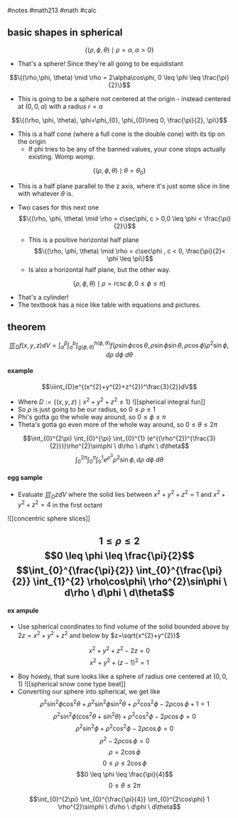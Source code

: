 #notes #math213 #math #calc


## basic shapes in spherical
$$\{(\rho, \phi, \theta) \mid \rho=\alpha, \alpha> 0\}$$
- That's a sphere! Since they're all going to be equidistant

$$\{(\rho,\phi, \theta) \mid \rho = 2\alpha\cos\phi, 0 \leq \phi \leq \frac{\pi}{2}\}$$
- This is going to be a sphere not centered at the origin - instead centered at $(0,0,\alpha)$ with a radius $r=\alpha$

$$\{(\rho, \phi, \theta), \phi=\phi_{0}, \phi_{0}\neq 0, \frac{\pi}{2}, \pi\}$$
- This is a half cone (where a full cone is the double cone) with its tip on the origin
	- If phi tries to be any of the banned values, your cone stops actually existing. Womp womp.

$$\{(\rho, \phi, \theta) \mid \theta = \theta_{0}\}$$
- This is a half plane parallel to the z axis, where it's just some slice in line with whatever $\theta$ is.

- Two cases for this next one
$$\{(\rho, \phi, \theta) \mid \rho = c\sec\phi, c > 0,0 \leq \phi < \frac{\pi}{2}\}$$
	- This is a positive horizontal half plane
$$\{(\rho, \phi, \theta) \mid \rho = c\sec\phi , c < 0, \frac{\pi}{2}< \phi \leq \pi\}$$
	- Is also a horizontal half plane, but the other way.

$$\{\rho, \phi, \theta) \mid \rho = r\csc\phi, 0 \leq \phi \leq \pi\}$$
- That's a cylinder!
- The textbook has a nice like table with equations and pictures.

## theorem

$$\iiint_{D}f(x,y,z)dV= \int_{\alpha}^{\beta} \int_{a}^{b} \int_{g(\phi,\theta)}^{h(\phi,\theta)} f(\rho\sin\phi\cos\theta, \rho\sin\phi\sin\theta,\rho\cos\phi)\rho^{2}\sin\phi,d\rho\  d\phi \ d \theta$$

#### example
$$\iiint_{D}e^{(x^{2}+y^{2}+z^{2})^\frac{3}{2}}dV$$
- Where $D := \{(x,y,z) \mid x^{2}+ y^{2}+ z^{2}\leq 1\}$
![[spherical integral fun]]
- So $\rho$ is just going to be our radius, so $0 \leq \rho \leq 1$
- Phi's gotta go the whole way around, so $0 \leq \phi \leq \pi$
- Theta's gotta go even more of the whole way around, so $0 \leq \theta \leq 2\pi$


$$\int_{0}^{2\pi} \int_{0}^{\pi} \int_{0}^{1} (e^{(\rho^{2})^{\frac{3}{2}}})\rho^{2}\sin\phi \ d\rho \ d\phi \ d\theta$$
$$\int_{0}^{2\pi} \int_{0}^{\pi} \int_{0}^{1} e^{\rho^{3}}\rho^{2}\sin\phi, d\rho \ d\phi\ d\theta$$
#### egg sample
- Evaluate $\iiint_{D}z dV$ where the solid lies between $x^{2}+y^{2}+z^{2}=1$ and $x^{2}+y^{2}+z^{2}=4$ in the first octant

![[concentric sphere slices]]

$$1 \leq \rho \leq 2$$
$$0 \leq \phi \leq \frac{\pi}{2}$$
$$\int_{0}^{\frac{\pi}{2}} \int_{0}^{\frac{\pi}{2}} \int_{1}^{2} \rho\cos\phi\ \rho^{2}\sin\phi \ d\rho \ d\phi \ d\theta$$
----

#### ex ampule
- Use spherical coordinates to find volume of the solid bounded above by $2z=x^{2}+y^{2}+z^{2}$ and below by $z=\sqrt{x^{2}+y^{2}}$

$$x^{2}+y^{2}+z^{2}-2z = 0$$
$$x^{2}+y^{2}+(z-1)^{2}=1$$
- Boy howdy, that sure looks like a sphere of radius one centered at $(0,0,1)$
![[spherical snow cone type beat]]
- Converting our sphere into spherical, we get like $$\rho^{2}\sin^{2}\phi \cos^{2}\theta + \rho^{2}\sin^{2}\phi\sin^{2}\theta + \rho^{2}\cos^{2}\phi - 2\rho\cos\phi + 1 = 1$$
$$\rho^{2}\sin^{2}\phi ( \cos^{2}\theta + \sin^{2}\theta) + \rho^{2}\cos^{2}\phi - 2\rho\cos\phi =0$$
$$\rho^{2}\sin^{2}\phi + \rho^{2}\cos^{2}\phi - 2\rho\cos\phi = 0$$
$$\rho^{2}- 2\rho \cos \phi = 0 $$
$$\rho = 2\cos\phi$$
$$0 \leq \rho \leq 2\cos\phi$$
$$0 \leq \phi \leq \frac{\pi}{4}$$
$$0 \leq \theta \leq 2\pi$$

$$\int_{0}^{2\pi} \int_{0}^{\frac{\pi}{4}} \int_{0}^{2\cos\phi} 1 \rho^{2}\sin\phi \ d\rho \ d\phi \ d\theta$$
